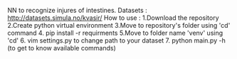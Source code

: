 NN to recognize injures of intestines. 
Datasets : http://datasets.simula.no/kvasir/
How to use :
1.Download the repository
2.Create python virtual environment
3.Move to repository's folder using 'cd' command
4. pip install -r requirments
5.Move to folder name 'venv' using 'cd'
6. vim settings.py to change path to your dataset
7. python main.py -h (to get to know available commands)
